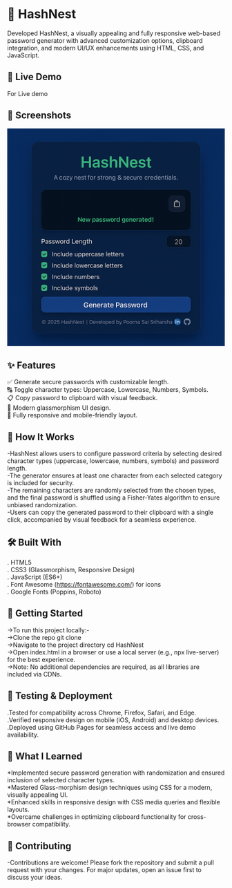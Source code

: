 # 🔐 HashNest
Developed HashNest, a visually appealing and fully responsive web-based password generator with advanced customization options, clipboard integration, and modern UI/UX enhancements using HTML, CSS, and JavaScript.
## 🚀 Live Demo
For Live demo

## 📸 Screenshots
![HashNest UI](HashNest.png)

## ✨ Features</br>
✅ Generate secure passwords with customizable length.</br>
🔠 Toggle character types: Uppercase, Lowercase, Numbers, Symbols.</br>
📋 Copy password to clipboard with visual feedback.</br>
🎨 Modern glassmorphism UI design.</br>
📱 Fully responsive and mobile-friendly layout.</br>

## 🧠 How It Works</br>
-HashNest allows users to configure password criteria by selecting desired character types (uppercase, lowercase, numbers, symbols) and password length.</br>
-The generator ensures at least one character from each selected category is included for security.</br>
-The remaining characters are randomly selected from the chosen types, and the final password is shuffled using a Fisher-Yates algorithm to ensure unbiased randomization.</br>
-Users can copy the generated password to their clipboard with a single click, accompanied by visual feedback for a seamless experience.</br>

## 🛠️ Built With</br>
. HTML5</br>
. CSS3 (Glassmorphism, Responsive Design)</br>
. JavaScript (ES6+)</br>
. Font Awesome (https://fontawesome.com/) for icons</br>
. Google Fonts (Poppins, Roboto)</br>

## 🧰 Getting Started
->To run this project locally:-</br>
->Clone the repo git clone </br>
->Navigate to the project directory cd HashNest</br>
->Open index.html in a browser or use a local server (e.g., npx live-server) for the best experience.</br>
->Note: No additional dependencies are required, as all libraries are included via CDNs.

## 🧪 Testing & Deployment
.Tested for compatibility across Chrome, Firefox, Safari, and Edge.</br>
.Verified responsive design on mobile (iOS, Android) and desktop devices.</br>
.Deployed using GitHub Pages for seamless access and live demo availability.</br>

## 📖 What I Learned
*Implemented secure password generation with randomization and ensured inclusion of selected character types.</br>
*Mastered Glass-morphism design techniques using CSS for a modern, visually appealing UI.</br>
*Enhanced skills in responsive design with CSS media queries and flexible layouts.</br>
*Overcame challenges in optimizing clipboard functionality for cross-browser compatibility.</br>

## 🤝 Contributing
-Contributions are welcome! Please fork the repository and submit a pull request with your changes. For major updates, open an issue first to discuss your ideas.
